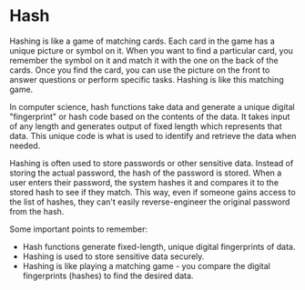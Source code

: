 # Hash

Hashing is like a game of matching cards. Each card in the game has a unique picture or symbol on it. When you want to find a particular card, you remember the symbol on it and match it with the one on the back of the cards. Once you find the card, you can use the picture on the front to answer questions or perform specific tasks. Hashing is like this matching game.

In computer science, hash functions take data and generate a unique digital "fingerprint" or hash code based on the contents of the data. It takes input of any length and generates output of fixed length which represents that data. This unique code is what is used to identify and retrieve the data when needed.

Hashing is often used to store passwords or other sensitive data. Instead of storing the actual password, the hash of the password is stored. When a user enters their password, the system hashes it and compares it to the stored hash to see if they match. This way, even if someone gains access to the list of hashes, they can't easily reverse-engineer the original password from the hash.

Some important points to remember:

- Hash functions generate fixed-length, unique digital fingerprints of data.
- Hashing is used to store sensitive data securely.
- Hashing is like playing a matching game - you compare the digital fingerprints (hashes) to find the desired data.
